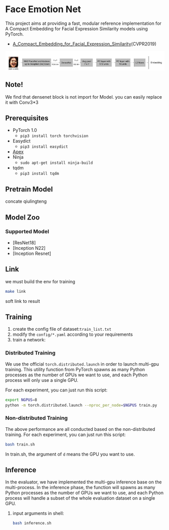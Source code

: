 # Face Emotion Net
This project aims at providing a fast, modular reference implementation for A Compact Embedding for Facial Expression Similarity models using PyTorch.
- [A_Compact_Embedding_for_Facial_Expression_Similarity](http://openaccess.thecvf.com/content_CVPR_2019/papers/Vemulapalli_A_Compact_Embedding_for_Facial_Expression_Similarity_CVPR_2019_paper.pdf)(CVPR2019) 

![model image](demo/model.png)

## Note!
We find that densenet block is not import for Model. you can easily replace it with Conv3*3
## Prerequisites
- PyTorch 1.0
  - `pip3 install torch torchvision`
- Easydict
  - `pip3 install easydict`
- [Apex](https://nvidia.github.io/apex/index.html)
- Ninja
  - `sudo apt-get install ninja-build`
- tqdm
  - `pip3 install tqdm`  
  
## Pretrain Model  
concate qiulingteng

## Model Zoo
### Supported Model
- [ResNet18]
- [Inception N22]
- [Inception Resnet] 

## Link
we must build the env for training 
```bash
make link
```
soft link to result

## Training
1. create the config file of dataset:`train_list.txt`   
2. modify the `config/*.yaml` according to your requirements
3. train a network:

### Distributed Training
We use the official `torch.distributed.launch` in order to launch multi-gpu training. This utility function from PyTorch spawns as many Python processes as the number of GPUs we want to use, and each Python process will only use a single GPU.

For each experiment, you can just run this script:
```bash
export NGPUS=8
python -m torch.distributed.launch --nproc_per_node=$NGPUS train.py
```

### Non-distributed Training
The above performance are all conducted based on the non-distributed training.
For each experiment, you can just run this script:
```bash
bash train.sh
```

In train.sh, the argument of `d` means the GPU you want to use.

## Inference
In the evaluator, we have implemented the multi-gpu inference base on the multi-process. In the inference phase, the function will spawns as many Python processes as the number of GPUs we want to use, and each Python process will handle a subset of the whole evaluation dataset on a single GPU.
1. input arguments in shell:
    ```bash
    bash inference.sh
    ```

